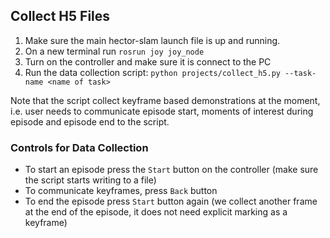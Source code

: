 ## Collect H5 Files

1. Make sure the main hector-slam launch file is up and running.
1. On a new terminal run `rosrun joy joy_node`
1. Turn on the controller and make sure it is connect to the PC
1. Run the data collection script: `python projects/collect_h5.py --task-name <name of task>`

Note that the script collect keyframe based demonstrations at the moment, i.e. user needs to communicate episode start, moments of interest during episode and episode end to the script.

### Controls for Data Collection

- To start an episode press the `Start` button on the controller (make sure the script starts writing to a file)
- To communicate keyframes, press `Back` button
- To end the episode press `Start` button again (we collect another frame at the end of the episode, it does not need explicit marking as a keyframe)
